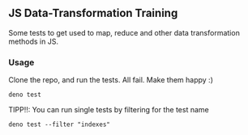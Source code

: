 ## JS Data-Transformation Training

Some tests to get used to map, reduce and other data transformation methods in
JS.

### Usage

Clone the repo, and run the tests. All fail. Make them happy :)

```
deno test
```

TIPP!!: You can run single tests by filtering for the test name

```
deno test --filter "indexes"
```
